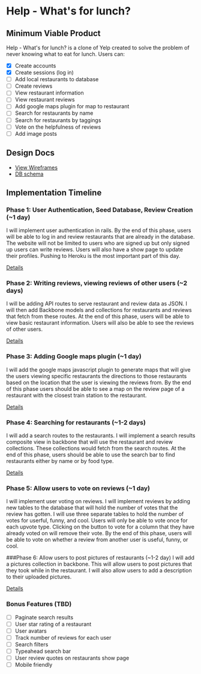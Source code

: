 # Help - What's for lunch?

<!-- [Heroku link][heroku] -->

[heroku]: http://help-whats-for-lunch.herokuapp.com

## Minimum Viable Product
Help - What's for lunch? is a clone of Yelp created to solve the problem of
never knowing what to eat for lunch. Users can:

<!-- This is a Markdown checklist. Use it to keep track of your progress! -->

- [x] Create accounts
- [x] Create sessions (log in)
- [ ] Add local restaurants to database
- [ ] Create reviews
- [ ] View restaurant information
- [ ] View restaurant reviews
- [ ] Add google maps plugin for map to restaurant
- [ ] Search for restaurants by name
- [ ] Search for restaurants by taggings
- [ ] Vote on the helpfulness of reviews
- [ ] Add image posts

## Design Docs
* [View Wireframes][views]
* [DB schema][schema]

[views]: ./docs/views.md
[schema]: ./docs/schema.md

## Implementation Timeline

### Phase 1: User Authentication, Seed Database, Review Creation (~1 day)
I will implement user authentication in rails. By the end of this phase, users
will be able to log in and review restaurants that are already in the database.
The website will not be limited to users who are signed up but only signed up
users can write reviews. Users will also have a show page to update their
profiles. Pushing to Heroku is the most important part of this day.

[Details][phase-one]

### Phase 2: Writing reviews, viewing reviews of other users (~2 days)
I will be adding API routes to serve restaurant and review data as JSON. I will
then add Backbone models and collections for restaurants and reviews that fetch
from these routes. At the end of this phase, users will be able to view basic
restaurant information. Users will also be able to see the reviews of other
users.

[Details][phase-two]

### Phase 3: Adding Google maps plugin (~1 day)
I will add the google maps javascript plugin to generate maps that will give the
users viewing specific restaurants the directions to those restaurants based on
the location that the user is viewing the reviews from. By the end of this phase
users should be able to see a map on the review page of a restaurant with the
closest train station to the restaurant.

[Details][phase-three]

### Phase 4: Searching for restaurants (~1-2 days)
I will add a search routes to the restaurants. I will implement a search results
composite view in backbone that will use the restaurant and review collections.
These collections would fetch from the search routes. At the end of this phase,
users should be able to use the search bar to find restaurants either by name
or by food type.

[Details][phase-four]

### Phase 5: Allow users to vote on reviews (~1 day)
I will implement user voting on reviews. I will implement reviews by adding new
tables to the database that will hold the number of votes that the review
has gotten. I will use three separate tables to hold the number of votes for
userful, funny, and cool. Users will only be able to vote once for each upvote
type. Clicking on the button to vote for a column that they have already voted
on will remove their vote. By the end of this phase, users will be able to vote
on whether a review from another user is useful, funny, or cool.

###Phase 6: Allow users to post pictures of restaurants (~1-2 day)
I will add a pictures collection in backbone. This will allow users to post
pictures that they took while in the restaurant. I will also allow users to
add a description to their uploaded pictures.

[Details][phase-five]

### Bonus Features (TBD)
- [ ] Paginate search results
- [ ] User star rating of a restaurant
- [ ] User avatars
- [ ] Track number of reviews for each user
- [ ] Search filters
- [ ] Typeahead search bar
- [ ] User review quotes on restaurants show page
- [ ] Mobile friendly

[phase-one]: ./docs/phases/phase1.md
[phase-two]: ./docs/phases/phase2.md
[phase-three]: ./docs/phases/phase3.md
[phase-four]: ./docs/phases/phase4.md
[phase-five]: ./docs/phases/phase5.md
[phase-six]: ./docs/phases/phase6.md
